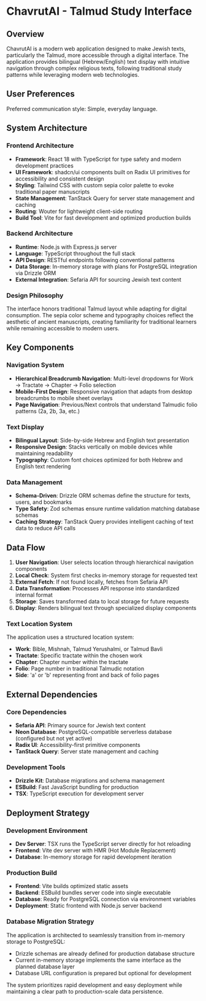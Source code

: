 # ChavrutAI - Talmud Study Interface

## Overview

ChavrutAI is a modern web application designed to make Jewish texts, particularly the Talmud, more accessible through a digital interface. The application provides bilingual (Hebrew/English) text display with intuitive navigation through complex religious texts, following traditional study patterns while leveraging modern web technologies.

## User Preferences

Preferred communication style: Simple, everyday language.

## System Architecture

### Frontend Architecture
- **Framework**: React 18 with TypeScript for type safety and modern development practices
- **UI Framework**: shadcn/ui components built on Radix UI primitives for accessibility and consistent design
- **Styling**: Tailwind CSS with custom sepia color palette to evoke traditional paper manuscripts
- **State Management**: TanStack Query for server state management and caching
- **Routing**: Wouter for lightweight client-side routing
- **Build Tool**: Vite for fast development and optimized production builds

### Backend Architecture
- **Runtime**: Node.js with Express.js server
- **Language**: TypeScript throughout the full stack
- **API Design**: RESTful endpoints following conventional patterns
- **Data Storage**: In-memory storage with plans for PostgreSQL integration via Drizzle ORM
- **External Integration**: Sefaria API for sourcing Jewish text content

### Design Philosophy
The interface honors traditional Talmud layout while adapting for digital consumption. The sepia color scheme and typography choices reflect the aesthetic of ancient manuscripts, creating familiarity for traditional learners while remaining accessible to modern users.

## Key Components

### Navigation System
- **Hierarchical Breadcrumb Navigation**: Multi-level dropdowns for Work → Tractate → Chapter → Folio selection
- **Mobile-First Design**: Responsive navigation that adapts from desktop breadcrumbs to mobile sheet overlays
- **Page Navigation**: Previous/Next controls that understand Talmudic folio patterns (2a, 2b, 3a, etc.)

### Text Display
- **Bilingual Layout**: Side-by-side Hebrew and English text presentation
- **Responsive Design**: Stacks vertically on mobile devices while maintaining readability
- **Typography**: Custom font choices optimized for both Hebrew and English text rendering

### Data Management
- **Schema-Driven**: Drizzle ORM schemas define the structure for texts, users, and bookmarks
- **Type Safety**: Zod schemas ensure runtime validation matching database schemas
- **Caching Strategy**: TanStack Query provides intelligent caching of text data to reduce API calls

## Data Flow

1. **User Navigation**: User selects location through hierarchical navigation components
2. **Local Check**: System first checks in-memory storage for requested text
3. **External Fetch**: If not found locally, fetches from Sefaria API
4. **Data Transformation**: Processes API response into standardized internal format
5. **Storage**: Saves transformed data to local storage for future requests
6. **Display**: Renders bilingual text through specialized display components

### Text Location System
The application uses a structured location system:
- **Work**: Bible, Mishnah, Talmud Yerushalmi, or Talmud Bavli
- **Tractate**: Specific tractate within the chosen work
- **Chapter**: Chapter number within the tractate
- **Folio**: Page number in traditional Talmudic notation
- **Side**: 'a' or 'b' representing front and back of folio pages

## External Dependencies

### Core Dependencies
- **Sefaria API**: Primary source for Jewish text content
- **Neon Database**: PostgreSQL-compatible serverless database (configured but not yet active)
- **Radix UI**: Accessibility-first primitive components
- **TanStack Query**: Server state management and caching

### Development Tools
- **Drizzle Kit**: Database migrations and schema management
- **ESBuild**: Fast JavaScript bundling for production
- **TSX**: TypeScript execution for development server

## Deployment Strategy

### Development Environment
- **Dev Server**: TSX runs the TypeScript server directly for hot reloading
- **Frontend**: Vite dev server with HMR (Hot Module Replacement)
- **Database**: In-memory storage for rapid development iteration

### Production Build
- **Frontend**: Vite builds optimized static assets
- **Backend**: ESBuild bundles server code into single executable
- **Database**: Ready for PostgreSQL connection via environment variables
- **Deployment**: Static frontend with Node.js server backend

### Database Migration Strategy
The application is architected to seamlessly transition from in-memory storage to PostgreSQL:
- Drizzle schemas are already defined for production database structure
- Current in-memory storage implements the same interface as the planned database layer
- Database URL configuration is prepared but optional for development

The system prioritizes rapid development and easy deployment while maintaining a clear path to production-scale data persistence.